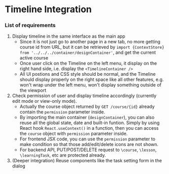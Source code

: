 # Timeline Integration

### List of requirements
1. Display timeline in the same interface as the main app
    - Since it is not just go to another page in a new tab, no more getting course id from URL, but it can be retrieved by ```import {ContextStore} from '../../../container/designContainer'```, and get the current active course
    - Once user click on the Timeline on the left menu, it display on the right hand side, i.e. display the ```<TimelineContainer />```
    - All UI postions and CSS style should be normal, and the Timeline should display properly on the right space like all other features, e.g. won't wrap under the left menu, won't display something outside of the viewport
2. Check permission of user and display timeline accordingly (currently edit mode or view-only mode).
    - Actually the course object returned by ```GET /course/{id}``` already contain the ```permission``` parameter inside.
    - By importing the main container (```designContainer```), you can also reuse all the global state, date and built-in funtion. Simply by using React hook ```React.useContext()``` in a function, then you can access the ```course``` object with ```permission``` parameter inside.
    - For frontend JSX code, you can use the ```permission``` parameter to make condition so that those add/edit/delete icons are not shown.
    - For backend API, PUT/POST/DELETE request to ```\course```, ```\lesson```, ```\learningTask```, etc are protected already.
  3. (Deeper integration) Reuse components like the task setting form in the dialog